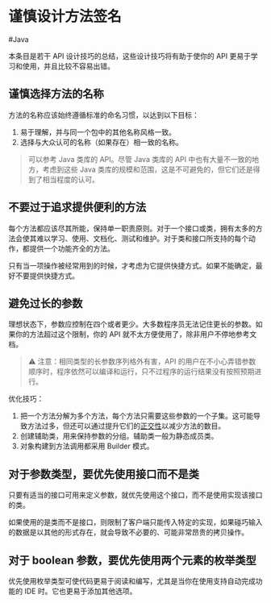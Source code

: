 # 谨慎设计方法签名
#Java 

本条目是若干 API 设计技巧的总结，这些设计技巧将有助于使你的 API 更易于学习和使用，并且比较不容易出错。

## 谨慎选择方法的名称

方法的名称应该始终遵循标准的命名习惯，以达到以下目标：

1. 易于理解，并与同一个包中的其他名称风格一致。
2. 选择与大众认可的名称（如果存在）相一致的名称。

> 可以参考  Java 类库的 API。尽管 Java 类库的 API 中也有大量不一致的地方，考虑到这些 Java 类库的规模和范围，这是不可避免的，但它们还是得到了相当程度的认可。

## 不要过于追求提供便利的方法

每个方法都应该尽其所能，保持单一职责原则。对于一个接口或类，拥有太多的方法会使其难以学习、使用、文档化、测试和维护。对于类和接口所支持的每个动作，都提供一个功能齐全的方法。

只有当一项操作被经常用到的时候，才考虑为它提供快捷方式。如果不能确定，最好不要提供快捷方式。

## 避免过长的参数

理想状态下，参数应控制在四个或者更少。大多数程序员无法记住更长的参数。如果你的方法超过这个限制，你的 API 就不太方便使用了，除非用户不停地参考文档。

> ⚠️ 注意：相同类型的长参数序列格外有害，API 的用户在不小心弄错参数顺序时，程序依然可以编译和运行，只不过程序的运行结果没有按照预期进行。

优化技巧：

1. 把一个方法分解为多个方法，每个方法只需要这些参数的一个子集。这可能导致方法过多，但还可以通过提升它们的[正交性](https://baike.baidu.com/item/%E6%AD%A3%E4%BA%A4%E6%80%A7)以减少方法的数目。
2. 创建辅助类，用来保持参数的分组。辅助类一般为静态成员类。
3. 对象构建到方法调用都采用 Builder 模式。

## 对于参数类型，要优先使用接口而不是类

只要有适当的接口可用来定义参数，就优先使用这个接口，而不是使用实现该接口的类。

如果使用的是类而不是接口，则限制了客户端只能传入特定的实现，如果碰巧输入的数据是以其他的形式存在，就会导致不必要的、可能非常昂贵的拷贝操作。

## 对于 boolean 参数，要优先使用两个元素的枚举类型

优先使用枚举类型可使代码更易于阅读和编写，尤其是当你在使用支持自动完成功能的 IDE 时。它也更易于添加其他选项。